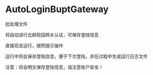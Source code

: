 # AutoLoginBuptGateway
批处理文件

将自动进行北邮校园网关认证，可保存登陆信息


直接双击运行，按照提示操作

运行中将会保存登陆信息，便于下次登陆，并在过程中生成运行日志文件

注意：将会明文保存登陆信息，请注意账户安全！

